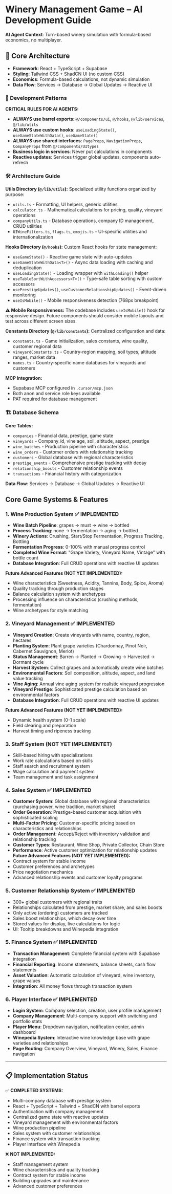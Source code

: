 # Winery Management Game – AI Development Guide

**AI Agent Context**: Turn-based winery simulation with formula-based economics, no multiplayer.

## 🔧 Core Architecture
- **Framework**: React + TypeScript + Supabase
- **Styling**: Tailwind CSS + ShadCN UI (no custom CSS)
- **Economics**: Formula-based calculations, not dynamic simulation
- **Data Flow**: Services → Database → Global Updates → Reactive UI

### 🧠 Development Patterns

**CRITICAL RULES FOR AI AGENTS:**
- **ALWAYS use barrel exports**: `@/components/ui`, `@/hooks`, `@/lib/services`, `@/lib/utils`
- **ALWAYS use custom hooks**: `useLoadingState()`, `useGameStateWithData()`, `useGameState()`
- **ALWAYS use shared interfaces**: `PageProps`, `NavigationProps`, `CompanyProps` from `@/components/UItypes`
- **Business logic in services**: Never put calculations in components
- **Reactive updates**: Services trigger global updates, components auto-refresh

### 🛠️ Architecture Guide

**Utils Directory (`@/lib/utils`):** Specialized utility functions organized by purpose:
- `utils.ts` - Formatting, UI helpers, generic utilities
- `calculator.ts` - Mathematical calculations for pricing, quality, vineyard operations
- `companyUtils.ts` - Database operations, company ID management, CRUD utilities
- `UIWineFilters.ts`, `flags.ts`, `emojis.ts` - UI-specific utilities and internationalization

**Hooks Directory (`@/hooks`):** Custom React hooks for state management:
- `useGameState()` - Reactive game state with auto-updates
- `useGameStateWithData<T>()` - Async data loading with caching and deduplication
- `useLoadingState()` - Loading wrapper with `withLoading()` helper
- `useTableSortWithAccessors<T>()` - Type-safe table sorting with custom accessors
- `usePrestigeUpdates()`, `useCustomerRelationshipUpdates()` - Event-driven monitoring
- `useIsMobile()` - Mobile responsiveness detection (768px breakpoint)

**⚠️ Mobile Responsiveness:** The codebase includes `useIsMobile()` hook for responsive design. Future components should consider mobile layouts and test across different screen sizes.

**Constants Directory (`@/lib/constants`):** Centralized configuration and data:
- `constants.ts` - Game initialization, sales constants, wine quality, customer regional data
- `vineyardConstants.ts` - Country-region mapping, soil types, altitude ranges, market data
- `names.ts` - Country-specific name databases for vineyards and customers

**MCP Integration:**
- Supabase MCP configured in `.cursor/mcp.json`
- Both anon and service role keys available
- PAT required for database management

### 🏗️ Database Schema
**Core Tables:**
- `companies` - Financial data, prestige, game state
- `vineyards` - Company_id, vine age, soil, altitude, aspect, prestige  
- `wine_batches` - Production pipeline with characteristics
- `wine_orders` - Customer orders with relationship tracking
- `customers` - Global database with regional characteristics
- `prestige_events` - Comprehensive prestige tracking with decay
- `relationship_boosts` - Customer relationship events
- `transactions` - Financial history with categorization

**Data Flow**: Services → Database → Global Updates → Reactive UI

## Core Game Systems & Features

### 1. Wine Production System ✅ **IMPLEMENTED**
- **Wine Batch Pipeline**: grapes → must → wine → bottled
- **Process Tracking**: none → fermentation → aging → bottled
- **Winery Actions**: Crushing, Start/Stop Fermentation, Progress Tracking, Bottling
- **Fermentation Progress**: 0-100% with manual progress control
- **Completed Wine Format**: "Grape Variety, Vineyard Name, Vintage" with bottle count
- **Database Integration**: Full CRUD operations with reactive UI updates

**Future Advanced Features (NOT YET IMPLEMENTED):**
- Wine characteristics (Sweetness, Acidity, Tannins, Body, Spice, Aroma)
- Quality tracking through production stages
- Balance calculation system with archetypes
- Processing influence on characteristics (crushing methods, fermentation)
- Wine archetypes for style matching

### 2. Vineyard Management ✅ **IMPLEMENTED**
- **Vineyard Creation**: Create vineyards with name, country, region, hectares
- **Planting System**: Plant grape varieties (Chardonnay, Pinot Noir, Cabernet Sauvignon, Merlot)
- **Status Management**: Barren → Planted → Growing → Harvested → Dormant cycle
- **Harvest System**: Collect grapes and automatically create wine batches
- **Environmental Factors**: Soil composition, altitude, aspect, and land value tracking
- **Vine Aging**: Annual vine aging system for realistic vineyard progression
- **Vineyard Prestige**: Sophisticated prestige calculation based on environmental factors
- **Database Integration**: Full CRUD operations with reactive UI updates

**Future Advanced Features (NOT YET IMPLEMENTED):**
- Dynamic health system (0-1 scale)
- Field clearing and preparation
- Harvest timing and ripeness tracking

### 3. Staff System (NOT YET IMPLEMENTET)
- Skill-based hiring with specializations
- Work rate calculations based on skills
- Staff search and recruitment system
- Wage calculation and payment system
- Team management and task assignment

### 4. Sales System ✅ **IMPLEMENTED**
- **Customer System**: Global database with regional characteristics (purchasing power, wine tradition, market share)
- **Order Generation**: Prestige-based customer acquisition with sophisticated scaling
- **Multi-Factor Pricing**: Customer-specific pricing based on characteristics and relationships
- **Order Management**: Accept/Reject with inventory validation and relationship tracking
- **Customer Types**: Restaurant, Wine Shop, Private Collector, Chain Store
- **Performance**: Active customer optimization for relationship updates
**Future Advanced Features (NOT YET IMPLEMENTED):**
- Contract system for stable income
- Customer preferences and archetypes
- Price negotiation mechanics
- Advanced relationship events and customer loyalty programs

### 5. Customer Relationship System ✅ **IMPLEMENTED**
- 300+ global customers with regional traits
- Relationships calculated from prestige, market share, and sales boosts
- Only active (ordering) customers are tracked
- Sales boost relationships, which decay over time
- Stored values for display, live calculations for logic
- UI: Tooltip breakdowns and Winepedia integration

### 5. Finance System ✅ **IMPLEMENTED**
- **Transaction Management**: Complete financial system with Supabase integration
- **Financial Reporting**: Income statements, balance sheets, cash flow statements
- **Asset Valuation**: Automatic calculation of vineyard, wine inventory, grape values
- **Integration**: All money flows through transaction system

### 6. Player Interface ✅ **IMPLEMENTED**
- **Login System**: Company selection, creation, user profile management
- **Company Management**: Multi-company support with switching and portfolio stats
- **Player Menu**: Dropdown navigation, notification center, admin dashboard
- **Winepedia System**: Interactive wine knowledge base with grape varieties and relationships
- **Page Routing**: Company Overview, Vineyard, Winery, Sales, Finance navigation

---

## 📋 **Implementation Status**

✅ **COMPLETED SYSTEMS:**
- Multi-company database with prestige system
- React + TypeScript + Tailwind + ShadCN with barrel exports
- Authentication with company management
- Centralized game state with reactive updates
- Vineyard management with environmental factors
- Wine production pipeline
- Sales system with customer relationships
- Finance system with transaction tracking
- Player interface with Winepedia

❌ **NOT IMPLEMENTED:**
- Staff management system
- Wine characteristics and quality tracking
- Contract system for stable income
- Building upgrades and maintenance
- Advanced customer preferences
